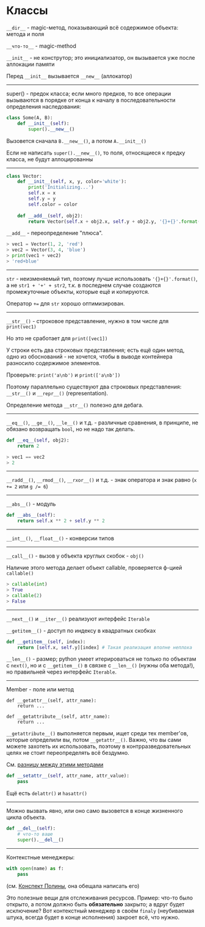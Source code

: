 # Классы


`__dir__` - magic-метод, показывающий всё содержимое объекта: метода и поля

`__что-то__` - magic-method

`__init__` - не конструтор; это инициализатор, он вызывается уже после аллокации памяти

Перед `__init__` вызывается `__new__` (аллокатор)

***

super() - предок класса; если много предков, то все операции вызываются в порядке от конца к началу в последовательности определения наследования:

``` python
class Some(A, B):
    def __init__(self):
        super().__new__()
```


Вызовется сначала `B.__new__()`, а потом `A.__init__()`

Если не написать `super().__new__()`, то поля, относящиеся к предку класса, не будут аллоцированны

***

``` python
class Vector:
	def __init__(self, x, y, color='white'):
		print('Initializing...')
		self.x = x
		self.y = y
		self.color = color
		
	def __add__(self, obj2):
		return Vector(self.x + obj2.x, self.y + obj2.y, '{}+{}'.format(self.color, obj2.color))
```

`__add__` - переопределение "плюса".

``` python
> vec1 = Vector(1, 2, 'red')
> vec2 = Vector(3, 4, 'blue')
> print(vec1 + vec2)
> 'red+blue'
```

***

`str` - неизменяемый тип, поэтому лучше использовать `'{}+{}'.format()`, а не `str1 + '+' + str2`, т.к. в последнем случае создаются промежуточные объекты, которые ещё и копируются.

Оператор `+=` для `str` хорошо оптимизирован.

***

`__str__()` - строковое представление, нужно в том числе для `print(vec1)`

Но это не сработает для `print([vec1])`

У строки есть два строковых представления; есть ещё один метод, одно из обоснований - не хочется, чтобы в выводе контейнера разносило содержимое элементов.

Проверьте: `print('a\nb')` и `print(['a\nb'])`

Поэтому параллельно существуют два строковых представления: `__str__()` и `__repr__()` (representation).


Определение метода `__str__()` полезно для дебага.

***

`__eq__()`, `__ge__()`, `__le__()` и т.д. - различные сравнения, в принципе, не обязано возвращать `bool`, но не надо так делать.

``` python
def __eq__(self, obj2):
	return 2
```

``` python
> vec1 == vec2
> 2
```

***

`__radd__()`, `__rmod__()`, `__rxor__()` и т.д. - знак оператора и знак равно (`x += 2` или `g /= 6`)

***

`__abs__()` - модуль

``` python
def __abs__(self):
	return self.x ** 2 + self.y ** 2
```

***

`__int__()`, `__float__()` - конверсии типов

***

`__call__()` - вызов у объекта круглых скобок - `obj()`

Наличие этого метода делает объект callable, проверяется ф-цией `callable()` 

``` python
> callable(int)
> True
> callable(2)
> False
```

***

`__next__()` и `__iter__()` реализуют интерфейс `Iterable`

`__getitem__()` - доступ по индексу в квадратных скобках

``` python
def __getitem__(self, index):
	return [self.x, self.y][index] # Такая реализация вполне неплоха
```

`__len__()` - размер; python умеет итерироваться не только по объектам с `next()`, но и с `__getitem__()` в связке с `__len__()` (нужны оба метода!), но правильней через интерфейс `Iterable`.

***

Member - поле или метод

```
def __getattr__(self, attr_name):
	return ...
	
def __getattribute__(self, attr_name):
	return ...
```

`__getattribute__()` выполняется первым, ищет среди тех member'ов, которые определили вы, потом `__getattr__()`. Важно, что вы сами можете захотеть их использовать, поэтому в контрразведовательных целях не стоит переопределять всё бездумно.

См. [разницу между этими методами](http://qaru.site/questions/26205/difference-between-getattr-vs-getattribute)

``` python
def __setattr__(self, attr_name, attr_value):
	pass
```

Ещё есть `delattr()` и `hasattr()`

***

Можно вызвать явно, или оно само вызовется в конце жизненного цикла объекта.

``` python
def __del__(self):
	# что-то ваше
	super().__del__()
```

***

Контекстные менеджеры:

``` python
with open(name) as f:
	pass
```

(см. [Конспект Полины](https://github.com/paulin-mipt/python-cheatsheets), она обещала написать его)

Это полезные вещи для отслеживания ресурсов. Пример: что-то было открыто, а потом должно быть __обязательно__ закрыто; а вдруг будет исключение? Вот контекстный менеджер в своём `finaly` (неубиваемая штука, всегда будет в конце исполнения) закроет всё, что нужно.
